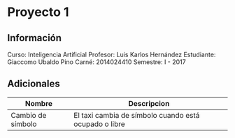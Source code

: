 # Proyecto 1
## Información

Curso: Inteligencia Artificial
Profesor: Luis Karlos Hernández
Estudiante: Giaccomo Ubaldo Pino
Carné: 2014024410
Semestre: I - 2017

## Adicionales
Nombre                |Descripcion
----------------------|---------- 
Cambio de símbolo     | El taxi cambia de símbolo cuando está ocupado o libre

